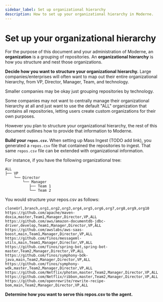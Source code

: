 ```yaml
---
sidebar_label: Set up organizational hierarchy
description: How to set up your organizational hierarchy in Moderne.
---
```


# Set up your organizational hierarchy

For the purpose of this document and your administration of Moderne, an **organization** is a grouping of repositories. An **organizational hierarchy** is how you structure and nest those organizations.

**Decide how you want to structure your organizational hierarchy.** Large companies/enterprises will often want to map out their entire organizational hierarchy, from VP, Director, Manager, Team, and technology. 

Smaller companies may be okay just grouping repositories by technology.

Some companies may not want to centrally manage their organizational hierarchy at all and just want to use the default "ALL" organization that contains all repositories, letting users create custom organizations for their own purposes.

However you plan to structure your organizational hierarchy, the rest of this document outlines how to provide that information to Moderne.

**Build your `repos.csv`.** When setting up Mass Ingest (TODO add link), you generated a `repos.csv` file that contained the repositories to ingest. That same `repos.csv` file can be extended with organizational information.

For instance, if you have the following organizational tree:

```
ALL
├── VP
    └── Director
        └── Manager
           ├── Team 1
           └── Team 2
```

You would structure your repos.csv as follows:

```csv
cloneUrl,branch,org1,org2,org3,org4,org5,org6,org7,org8,org9,org10
https://github.com/apache/maven-doxia,master,Team1,Manager,Director,VP,ALL
https://github.com/aws/amazon-documentdb-jdbc-driver,develop,Team1,Manager,Director,VP,ALL
https://github.com/awslabs/aws-saas-boost,main,Team1,Manager,Director,VP,ALL
https://github.com/finos/messageml-utils,main,Team1,Manager,Director,VP,ALL
https://github.com/finos/spring-bot,spring-bot-master,Team2,Manager,Director,VP,ALL
https://github.com/finos/symphony-bdk-java,main,Team2,Manager,Director,VP,ALL
https://github.com/finos/symphony-wdk,master,Team2,Manager,Director,VP,ALL
https://github.com/Netflix/photon,master,Team2,Manager,Director,VP,ALL
https://github.com/Netflix/ribbon,master,Team2,Manager,Director,VP,ALL
https://github.com/openrewrite/rewrite-recipe-bom,main,Team2,Manager,Director,VP,ALL
```

**Determine how you want to serve this repos.csv to the agent.**
